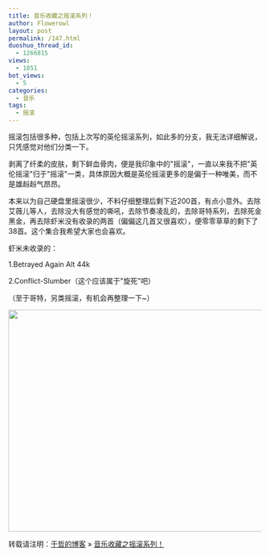 ```yaml
---
title: 音乐收藏之摇滚系列！
author: Flowerowl
layout: post
permalink: /147.html
duoshuo_thread_id:
  - 1266815
views:
  - 1851
bot_views:
  - 5
categories:
  - 音乐
tags:
  - 摇滚
---
```

  
摇滚包括很多种，包括上次写的英伦摇滚系列，如此多的分支，我无法详细解说，只凭感觉对他们分类一下。

剥离了纤柔的皮肤，剩下鲜血骨肉，便是我印象中的"摇滚"，一直以来我不把"英伦摇滚"归于"摇滚"一类，具体原因大概是英伦摇滚更多的是偏于一种唯美，而不是雄赳赳气昂昂。

本来以为自己硬盘里摇滚很少，不料仔细整理后剩下近200首，有点小意外。去除艾薇儿等人，去除没大有感觉的嘶吼，去除节奏凌乱的，去除哥特系列，去除死金黑金，再去除虾米没有收录的两首（偏偏这几首又很喜欢），便零零草草的剩下了38首。这个集合我希望大家也会喜欢。

虾米未收录的：

1.Betrayed Again Alt 44k

2.Conflict-Slumber（这个应该属于"旋死"吧）

（至于哥特，另类摇滚，有机会再整理一下~）

<img class="aligncenter size-full wp-image-149" title="Lazynight" src="http://lazynight.me/wp-content/uploads/2011/08/rock.jpg" alt="" width="687" height="442" />

转载请注明：[于哲的博客][1] &raquo; [音乐收藏之摇滚系列！][2]

 [1]: http://lazynight.me
 [2]: http://lazynight.me/147.html